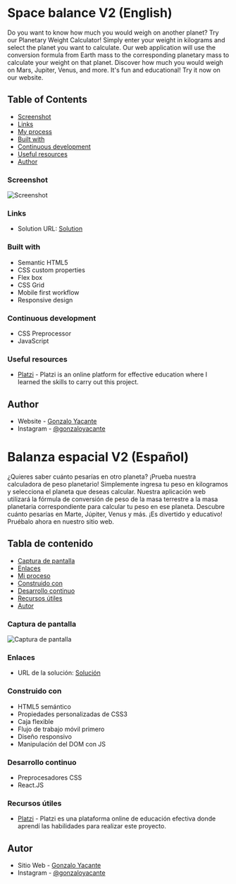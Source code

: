 # Space balance V2 (English)

Do you want to know how much you would weigh on another planet? Try our Planetary Weight Calculator! Simply enter your weight in kilograms and select the planet you want to calculate. Our web application will use the conversion formula from Earth mass to the corresponding planetary mass to calculate your weight on that planet. Discover how much you would weigh on Mars, Jupiter, Venus, and more. It's fun and educational! Try it now on our website.


## Table of Contents

- [Screenshot](#screenshot)
- [Links](#links)
- [My process](#my-process)
- [Built with](#built-with)
- [Continuous development](#continuous-development)
- [Useful resources](#useful-resources)
- [Author](#author)


### Screenshot

![Screenshot](./screenshot.png)


### Links

- Solution URL: [Solution](https://spacebalance.netlify.app/)


### Built with

- Semantic HTML5
- CSS custom properties
- Flex box
- CSS Grid
- Mobile first workflow
- Responsive design


### Continuous development

- CSS Preprocessor
- JavaScript


### Useful resources

- [Platzi](https://platzi.com) - Platzi is an online platform for effective education where I learned the skills to carry out this project.


## Author

- Website - [Gonzalo Yacante](https://gonzaloyacante.github.io/portfolio/)
- Instagram - [@gonzaloyacante](https://www.instagram.com/gonzaloyacante/)


# Balanza espacial V2 (Español)

¿Quieres saber cuánto pesarías en otro planeta? ¡Prueba nuestra calculadora de peso planetario! Simplemente ingresa tu peso en kilogramos y selecciona el planeta que deseas calcular. Nuestra aplicación web utilizará la fórmula de conversión de peso de la masa terrestre a la masa planetaria correspondiente para calcular tu peso en ese planeta. Descubre cuánto pesarías en Marte, Júpiter, Venus y más. ¡Es divertido y educativo! Pruébalo ahora en nuestro sitio web.


## Tabla de contenido

- [Captura de pantalla](#captura-de-pantalla)
- [Enlaces](#enlaces)
- [Mi proceso](#mi-proceso)
- [Construido con](#construido-con)
- [Desarrollo continuo](#desarrollo-continuo)
- [Recursos útiles](#recursos-útiles)
- [Autor](#autor)


### Captura de pantalla

![Captura de pantalla](./screenshot.png)


### Enlaces

- URL de la solución: [Solución](https://spacebalance.netlify.app/)


### Construido con

- HTML5 semántico
- Propiedades personalizadas de CSS3
- Caja flexible
- Flujo de trabajo móvil primero
- Diseño responsivo
- Manipulación del DOM con JS


### Desarrollo continuo

- Preprocesadores CSS
- React.JS


### Recursos útiles

- [Platzi](https://platzi.com) - Platzi es una plataforma online de educación efectiva donde aprendí las habilidades para realizar este proyecto.


## Autor

- Sitio Web - [Gonzalo Yacante](https://gonzaloyacante.github.io/portfolio/)
- Instagram - [@gonzaloyacante](https://www.instagram.com/gonzaloyacante/)

